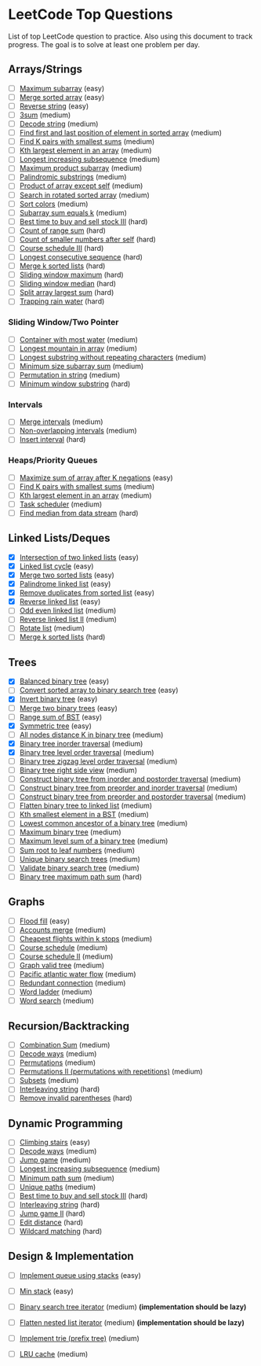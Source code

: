 # LeetCode Top Questions
List of top LeetCode question to practice. Also using this document to track progress. The goal is to solve at least one problem per day. 

## Arrays/Strings
- [ ] [Maximum subarray](https://leetcode.com/problems/maximum-subarray/) (easy)
- [ ] [Merge sorted array](https://leetcode.com/problems/merge-sorted-array) (easy)
- [ ] [Reverse string](https://leetcode.com/problems/reverse-string/) (easy)
- [ ] [3sum](https://leetcode.com/problems/3sum/) (medium)
- [ ] [Decode string](https://leetcode.com/problems/decode-string/) (medium)
- [ ] [Find first and last position of element in sorted array](https://leetcode.com/problems/find-first-and-last-position-of-element-in-sorted-array/) (medium)
- [ ] [Find K pairs with smallest sums](https://leetcode.com/problems/find-k-pairs-with-smallest-sums/) (medium)
- [ ] [Kth largest element in an array](https://leetcode.com/problems/kth-largest-element-in-an-array/) (medium)
- [ ] [Longest increasing subsequence](https://leetcode.com/problems/longest-increasing-subsequence/) (medium)
- [ ] [Maximum product subarray](https://leetcode.com/problems/maximum-product-subarray/) (medium)
- [ ] [Palindromic substrings](https://leetcode.com/problems/palindromic-substrings/) (medium)
- [ ] [Product of array except self](https://leetcode.com/problems/product-of-array-except-self/) (medium)
- [ ] [Search in rotated sorted array](https://leetcode.com/problems/search-in-rotated-sorted-array/) (medium)
- [ ] [Sort colors](https://leetcode.com/problems/sort-colors/) (medium)
- [ ] [Subarray sum equals k](https://leetcode.com/problems/subarray-sum-equals-k/) (medium)
- [ ] [Best time to buy and sell stock III](https://leetcode.com/problems/best-time-to-buy-and-sell-stock-iii/) (hard)
- [ ] [Count of range sum](https://leetcode.com/problems/count-of-range-sum/) (hard)
- [ ] [Count of smaller numbers after self](https://leetcode.com/problems/count-of-smaller-numbers-after-self/) (hard)
- [ ] [Course schedule III](https://leetcode.com/problems/course-schedule-iii/) (hard)
- [ ] [Longest consecutive sequence](https://leetcode.com/problems/longest-consecutive-sequence/) (hard)
- [ ] [Merge k sorted lists](https://leetcode.com/problems/merge-k-sorted-lists) (hard)
- [ ] [Sliding window maximum](https://leetcode.com/problems/sliding-window-maximum/) (hard)
- [ ] [Sliding window median](https://leetcode.com/problems/sliding-window-median/) (hard)
- [ ] [Split array largest sum](https://leetcode.com/problems/split-array-largest-sum/) (hard)
- [ ] [Trapping rain water](https://leetcode.com/problems/trapping-rain-water/) (hard)
### Sliding Window/Two Pointer
- [ ] [Container with most water](https://leetcode.com/problems/container-with-most-water/) (medium)
- [ ] [Longest mountain in array](https://leetcode.com/problems/longest-mountain-in-array/) (medium)
- [ ] [Longest substring without repeating characters](https://leetcode.com/problems/longest-substring-without-repeating-characters/) (medium)
- [ ] [Minimum size subarray sum](https://leetcode.com/problems/minimum-size-subarray-sum/) (medium)
- [ ] [Permutation in string](https://leetcode.com/problems/permutation-in-string/) (medium)
- [ ] [Minimum window substring](https://leetcode.com/problems/minimum-window-substring/) (hard)
### Intervals
- [ ] [Merge intervals](https://leetcode.com/problems/merge-intervals) (medium)
- [ ] [Non-overlapping intervals](https://leetcode.com/problems/non-overlapping-intervals/) (medium)
- [ ] [Insert interval](https://leetcode.com/problems/insert-interval/) (hard)
### Heaps/Priority Queues
- [ ] [Maximize sum of array after K negations](https://leetcode.com/problems/maximize-sum-of-array-after-k-negations/) (easy)
- [ ] [Find K pairs with smallest sums](https://leetcode.com/problems/find-k-pairs-with-smallest-sums/) (medium)
- [ ] [Kth largest element in an array](https://leetcode.com/problems/kth-largest-element-in-an-array/) (medium)
- [ ] [Task scheduler](https://leetcode.com/problems/task-scheduler/) (medium)
- [ ] [Find median from data stream](https://leetcode.com/problems/find-median-from-data-stream/) (hard)
## Linked Lists/Deques
- [x] [Intersection of two linked lists](https://leetcode.com/problems/intersection-of-two-linked-lists/) (easy)
- [x] [Linked list cycle](https://leetcode.com/problems/linked-list-cycle) (easy)
- [x] [Merge two sorted lists](https://leetcode.com/problems/merge-two-sorted-lists) (easy)
- [x] [Palindrome linked list](https://leetcode.com/problems/palindrome-linked-list/) (easy)
- [x] [Remove duplicates from sorted list](https://leetcode.com/problems/remove-duplicates-from-sorted-list/) (easy)
- [x] [Reverse linked list](https://leetcode.com/problems/reverse-linked-list/) (easy)
- [ ] [Odd even linked list](https://leetcode.com/problems/odd-even-linked-list/) (medium)
- [ ] [Reverse linked list II](https://leetcode.com/problems/reverse-linked-list-ii/) (medium)
- [ ] [Rotate list](https://leetcode.com/problems/rotate-list/) (medium)
- [ ] [Merge k sorted lists](https://leetcode.com/problems/merge-k-sorted-lists/) (hard)
## Trees
- [x] [Balanced binary tree](https://leetcode.com/problems/balanced-binary-tree/) (easy)
- [ ] [Convert sorted array to binary search tree](https://leetcode.com/problems/convert-sorted-array-to-binary-search-tree/) (easy)
- [x] [Invert binary tree](https://leetcode.com/problems/invert-binary-tree/) (easy)
- [ ] [Merge two binary trees](https://leetcode.com/problems/merge-two-binary-trees/) (easy)
- [ ] [Range sum of BST](https://leetcode.com/problems/range-sum-of-bst/) (easy)
- [x] [Symmetric tree](https://leetcode.com/problems/symmetric-tree/) (easy)
- [ ] [All nodes distance K in binary tree](https://leetcode.com/problems/all-nodes-distance-k-in-binary-tree/) (medium)
- [x] [Binary tree inorder traversal](https://leetcode.com/problems/binary-tree-inorder-traversal/) (medium)
- [x] [Binary tree level order traversal](https://leetcode.com/problems/binary-tree-level-order-traversal/) (medium)
- [ ] [Binary tree zigzag level order traversal](https://leetcode.com/problems/binary-tree-zigzag-level-order-traversal/) (medium)
- [ ] [Binary tree right side view](https://leetcode.com/problems/binary-tree-right-side-view/) (medium)
- [ ] [Construct binary tree from inorder and postorder traversal](https://leetcode.com/problems/construct-binary-tree-from-inorder-and-postorder-traversal/) (medium)
- [ ] [Construct binary tree from preorder and inorder traversal](https://leetcode.com/problems/construct-binary-tree-from-preorder-and-inorder-traversal) (medium)
- [ ] [Construct binary tree from preorder and postorder traversal](https://leetcode.com/problems/construct-binary-tree-from-preorder-and-postorder-traversal) (medium)
- [ ] [Flatten binary tree to linked list](https://leetcode.com/problems/flatten-binary-tree-to-linked-list/) (medium)
- [ ] [Kth smallest element in a BST](https://leetcode.com/problems/kth-smallest-element-in-a-bst/) (medium)
- [ ] [Lowest common ancestor of a binary tree](https://leetcode.com/problems/lowest-common-ancestor-of-a-binary-tree/) (medium)
- [ ] [Maximum binary tree](https://leetcode.com/problems/maximum-binary-tree/) (medium)
- [ ] [Maximum level sum of a binary tree](https://leetcode.com/problems/maximum-level-sum-of-a-binary-tree/) (medium)
- [ ] [Sum root to leaf numbers](https://leetcode.com/problems/sum-root-to-leaf-numbers/) (medium)
- [ ] [Unique binary search trees](https://leetcode.com/problems/unique-binary-search-trees/) (medium)
- [ ] [Validate binary search tree](https://leetcode.com/problems/validate-binary-search-tree/) (medium)
- [ ] [Binary tree maximum path sum](https://leetcode.com/problems/binary-tree-maximum-path-sum/) (hard)
## Graphs
- [ ] [Flood fill](https://leetcode.com/problems/flood-fill/) (easy)
- [ ] [Accounts merge](https://leetcode.com/problems/accounts-merge) (medium)
- [ ] [Cheapest flights within k stops](https://leetcode.com/problems/cheapest-flights-within-k-stops/) (medium)
- [ ] [Course schedule](https://leetcode.com/problems/course-schedule/) (medium)
- [ ] [Course schedule II](https://leetcode.com/problems/course-schedule-ii/) (medium)
- [ ] [Graph valid tree](https://leetcode.com/problems/graph-valid-tree/) (medium)
- [ ] [Pacific atlantic water flow](https://leetcode.com/problems/pacific-atlantic-water-flow/) (medium)
- [ ] [Redundant connection](https://leetcode.com/problems/redundant-connection) (medium)
- [ ] [Word ladder](https://leetcode.com/problems/word-ladder/) (medium)
- [ ] [Word search](https://leetcode.com/problems/word-search/) (medium)
## Recursion/Backtracking
- [ ] [Combination Sum](https://leetcode.com/problems/combination-sum/) (medium)
- [ ] [Decode ways](https://leetcode.com/problems/decode-ways/) (medium)
- [ ] [Permutations](https://leetcode.com/problems/permutations/) (medium)
- [ ] [Permutations II (permutations with repetitions)](https://leetcode.com/problems/permutations-ii/) (medium)
- [ ] [Subsets](https://leetcode.com/problems/subsets/) (medium)
- [ ] [Interleaving string](https://leetcode.com/problems/interleaving-string/) (hard)
- [ ] [Remove invalid parentheses](https://leetcode.com/problems/remove-invalid-parentheses/) (hard)
## Dynamic Programming
- [ ] [Climbing stairs](https://leetcode.com/problems/climbing-stairs/) (easy)
- [ ] [Decode ways](https://leetcode.com/problems/decode-ways/) (medium)
- [ ] [Jump game](https://leetcode.com/problems/jump-game/) (medium)
- [ ] [Longest increasing subsequence](https://leetcode.com/problems/longest-increasing-subsequence/) (medium)
- [ ] [Minimum path sum](https://leetcode.com/problems/minimum-path-sum/) (medium)
- [ ] [Unique paths](https://leetcode.com/problems/unique-paths/) (medium)
- [ ] [Best time to buy and sell stock III](https://leetcode.com/problems/best-time-to-buy-and-sell-stock-iii/) (hard)
- [ ] [Interleaving string](https://leetcode.com/problems/interleaving-string/) (hard)
- [ ] [Jump game II](https://leetcode.com/problems/jump-game-ii) (hard)
- [ ] [Edit distance](https://leetcode.com/problems/edit-distance/) (hard)
- [ ] [Wildcard matching](https://leetcode.com/problems/wildcard-matching/) (hard)
## Design & Implementation
- [ ] [Implement queue using stacks](https://leetcode.com/problems/implement-queue-using-stacks/) (easy)
- [ ] [Min stack](https://leetcode.com/problems/min-stack/) (easy)
- [ ] [Binary search tree iterator](https://leetcode.com/problems/binary-search-tree-iterator/) (medium) **(implementation should be lazy)**
- [ ] [Flatten nested list iterator](https://leetcode.com/problems/flatten-nested-list-iterator/) (medium) **(implementation should be lazy)**
- [ ] [Implement trie (prefix tree)](https://leetcode.com/problems/implement-trie-prefix-tree/) (medium)
- [ ] [LRU cache](https://leetcode.com/problems/lru-cache) (medium)

